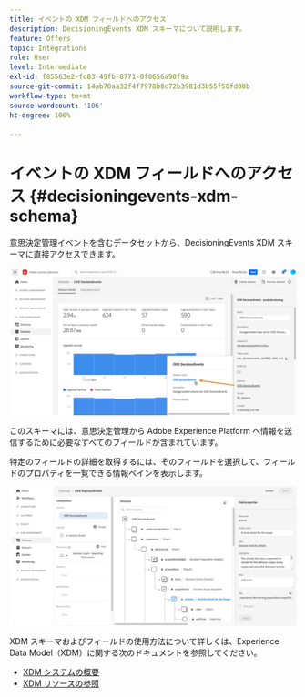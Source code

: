 ```yaml
---
title: イベントの XDM フィールドへのアクセス
description: DecisioningEvents XDM スキーマについて説明します。
feature: Offers
topic: Integrations
role: User
level: Intermediate
exl-id: f85563e2-fc83-49fb-8771-0f0656a90f9a
source-git-commit: 14ab70aa32f4f7978b8c72b3981d3b55f56fd08b
workflow-type: tm+mt
source-wordcount: '106'
ht-degree: 100%

---
```


# イベントの XDM フィールドへのアクセス {#decisioningevents-xdm-schema}

意思決定管理イベントを含むデータセットから、DecisioningEvents XDM スキーマに直接アクセスできます。


![](../assets/access-schema.png)

このスキーマには、意思決定管理から Adobe Experience Platform へ情報を送信するために必要なすべてのフィールドが含まれています。


特定のフィールドの詳細を取得するには、そのフィールドを選択して、フィールドのプロパティを一覧できる情報ペインを表示します。

![](../assets/schema-fields.png)

XDM スキーマおよびフィールドの使用方法について詳しくは、Experience Data Model（XDM）に関する次のドキュメントを参照してください。

* [XDM システムの概要](https://experienceleague.adobe.com/docs/experience-platform/xdm/home.html?lang=ja)
* [XDM リソースの参照](https://experienceleague.adobe.com/docs/experience-platform/xdm/ui/explore.html?lang=ja)
